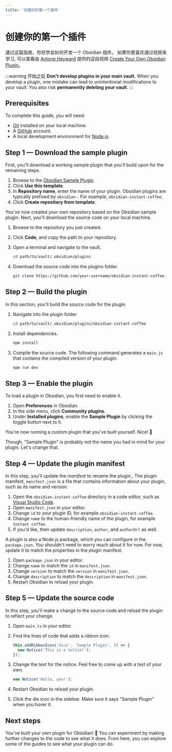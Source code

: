 ```yaml
---
title: '创建你的第一个插件'
---
```


# 创建你的第一个插件

通过这篇指南，你将学会如何开发一个 Obsidian  插件。 如果你更喜欢通过视频来学习, 可以查看由 [Antone Heyward](https://www.youtube.com/channel/UC9w43btR2UUsfR6ZUf3AlqQ) 提供的这段视频 [Create Your Own Obsidian Plugin](https://www.youtube.com/watch?v=9lA-jaMNS0k)。

:::warning 开始之前
**Don't develop plugins in your main vault.** When you develop a plugin, one mistake can lead to unintentional modifications to your vault. You also risk **permanently deleting your vault**.
:::

## Prerequisites

To complete this guide, you will need:

- [Git](https://git-scm.com/) installed on your local machine.
- A [GitHub](https://github.com) account.
- A local development environment for [Node.js](https://Node.js.org/en/about/).

## Step 1 — Download the sample plugin

First, you'll download a working sample plugin that you'll build upon for the remaining steps.

1. Browse to the [Obsidian Sample Plugin](https://github.com/obsidianmd/obsidian-sample-plugin).
1. Click **Use this template**.
1. In **Repository name**, enter the name of your plugin. Obsidian plugins are typically prefixed by `obsidian-`. For example, `obsidian-instant-coffee`.
1. Click **Create repository from template**.

You've now created your own repository based on the Obsidian sample plugin. Next, you'll download the source code on your local machine.

1. Browse to the repository you just created.
1. Click **Code**, and copy the path to your repository.
1. Open a terminal and navigate to the vault.

   ```bash
   cd path/to/vault/.obsidian/plugins
   ```

1. Download the source code into the plugins folder.

   ```bash
   git clone https://github.com/your-username/obsidian-instant-coffee.git
   ```

## Step 2 — Build the plugin

In this section, you'll build the source code for the plugin.

1. Navigate into the plugin folder.

   ```bash
   cd path/to/vault/.obsidian/plugins/obsidian-instant-coffee
   ```   

1. Install dependencies.

   ```bash npm2yarn
   npm install
   ```

1. Compile the source code. The following command generates a `main.js` that contains the compiled version of your plugin.

   ```bash npm2yarn
   npm run dev
   ```

## Step 3 — Enable the plugin

To load a plugin in Obsidian, you first need to enable it.

1. Open **Preferences** in Obsidian.
1. In the side menu, click **Community plugins**.
1. Under **Installed plugins**, enable the **Sample Plugin** by clicking the toggle button next to it.

You're now running a custom plugin that you've built yourself. Nice! 💪

Though, "Sample Plugin" is probably not the name you had in mind for your plugin. Let's change that.

## Step 4 — Update the plugin manifest

In this step, you'll update the _manifest_ to rename the plugin., The plugin manifest, `manifest.json` is a file that contains information about your plugin, such as its name and version.

1. Open the `obsidian-instant-coffee` directory in a code editor, such as [Visual Studio Code](https://code.visualstudio.com/).
1. Open `manifest.json` in your editor.
1. Change `id` to your plugin ID, for example `obsidian-instant-coffee`.
1. Change `name` to the human-friendly name of the plugin, for example `Instant coffee`.
1. If you'd like, then update `description`, `author`, and `authorUrl` as well.

A plugin is also a Node.js package, which you can configure in the `package.json`. You shouldn't need to worry much about it for now. For now, update it to match the properties in the plugin manifest.

1. Open `package.json` in your editor.
1. Change `name` to match the `id` in `manifest.json`.
1. Change `version` to match the `version` in `manifest.json`.
1. Change `description` to match the `description` in `manifest.json`.
1. Restart Obsidian to reload your plugin.

## Step 5 — Update the source code

In this step, you'll make a change to the source code and reload the plugin to reflect your change.

1. Open `main.ts` in your editor.
1. Find the lines of code that adds a _ribbon icon_.

   ```ts
   this.addRibbonIcon('dice', 'Sample Plugin', () => {
     new Notice('This is a notice!');
   });

1. Change the text for the notice. Feel free to come up with a text of your own.

   ```ts
   new Notice('Hello, you!');
   ```

1. Restart Obsidian to reload your plugin.
1. Click the die icon in the sidebar. Make sure it says "Sample Plugin" when you hover it.

## Next steps

You've built your own plugin for Obsidian! 🚀 You can experiment by making further changes to the code to see what it does. From here, you can explore some of the guides to see what your plugin can do.
